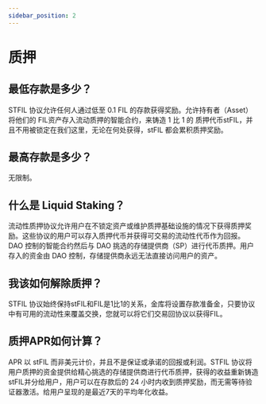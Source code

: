 ```yaml
---
sidebar_position: 2
---
```


# 质押

## 最低存款是多少？
STFIL 协议允许任何人通过低至 0.1 FIL 的存款获得奖励。允许持有者（Asset）将他们的 FIL资产存入流动质押的智能合约，来铸造 1 比 1 的 质押代币stFIL，并且不用被锁定在我们这里，无论在何处获得，stFIL 都会累积质押奖励。

## 最高存款是多少？
无限制。

## 什么是 Liquid Staking？
流动性质押协议允许用户在不锁定资产或维护质押基础设施的情况下获得质押奖励。这些协议的用户可以存入质押代币并获得可交易的流动性代币作为回报。DAO 控制的智能合约然后与 DAO 挑选的存储提供商（SP）进行代币质押。用户存入的资金由 DAO 控制，存储提供商永远无法直接访问用户的资产。

## 我该如何解除质押？
STFIL 协议始终保持stFIL和FIL是1比1的关系，金库将设置存款准备金，只要协议中有可用的流动性来覆盖交换，您就可以将它们交易回协议以获得FIL。

## 质押APR如何计算？
APR 以 stFIL 而非美元计价，并且不是保证或承诺的回报或利润。STFIL 协议将用户质押的资金提供给精心挑选的存储提供商进行代币质押，获得的收益重新铸造stFIL并分给用户，用户可以在存款后的 24 小时内收到质押奖励，而无需等待验证器激活。给用户呈现的是最近7天的平均年化收益。
